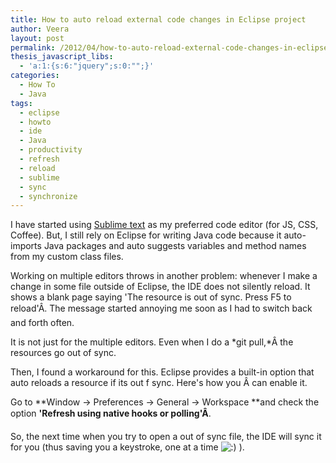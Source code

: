 ```yaml
---
title: How to auto reload external code changes in Eclipse project
author: Veera
layout: post
permalink: /2012/04/how-to-auto-reload-external-code-changes-in-eclipse-project/
thesis_javascript_libs:
  - 'a:1:{s:6:"jquery";s:0:"";}'
categories:
  - How To
  - Java
tags:
  - eclipse
  - howto
  - ide
  - Java
  - productivity
  - refresh
  - reload
  - sublime
  - sync
  - synchronize
---
```


I have started using [Sublime text][1] as my preferred code editor (for JS, CSS, Coffee). But, I still rely on Eclipse for writing Java code because it auto-imports Java packages and auto suggests variables and method names from my custom class files.

 [1]: http://veerasundar.com/blog/2012/03/unix-alias-with-parameters-or-opening-sublime-text-editor-from-command-line/

Working on multiple editors throws in another problem: whenever I make a change in some file outside of Eclipse, the IDE does not silently reload. It shows a blank page saying 'The resource is out of sync. Press F5 to reload'Â. The message started annoying me soon as I had to switch back and forth often.

It is not just for the multiple editors. Even when I do a *git pull,*Â the resources go out of sync.

Then, I found a workaround for this. Eclipse provides a built-in option that auto reloads a resource if its out f sync. Here's how you Â can enable it.

Go to **Window -> Preferences -> General -> Workspace **and check the option **'Refresh using native hooks or polling'Â**.

So, the next time when you try to open a out of sync file, the IDE will sync it for you (thus saving you a keystroke, one at a time ![:)][2] ).

 [2]: http://veerasundar.com/blog/wp-includes/images/smilies/icon_smile.gif